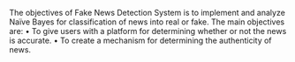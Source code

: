 The objectives of Fake News Detection System is to implement and analyze Naïve Bayes for classification of news into real or fake. The main objectives are:
    • To give users with a platform for determining whether or not the news is accurate.
    • To create a mechanism for determining the authenticity of news.
